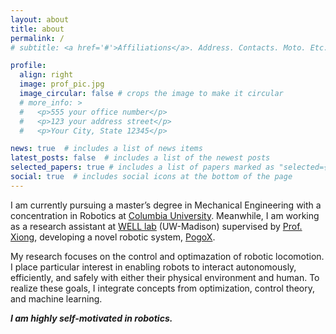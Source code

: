 ```yaml
---
layout: about
title: about
permalink: /
# subtitle: <a href='#'>Affiliations</a>. Address. Contacts. Moto. Etc.

profile:
  align: right
  image: prof_pic.jpg
  image_circular: false # crops the image to make it circular
  # more_info: >
  #   <p>555 your office number</p>
  #   <p>123 your address street</p>
  #   <p>Your City, State 12345</p>

news: true  # includes a list of news items
latest_posts: false  # includes a list of the newest posts
selected_papers: true # includes a list of papers marked as "selected={true}"
social: true  # includes social icons at the bottom of the page
---
```


I am currently pursuing a master’s degree in Mechanical Engineering with a concentration in Robotics at [Columbia University](https://www.me.columbia.edu/). Meanwhile, I am working as a research assistant at [WELL lab](https://well.robotics.wisc.edu/) (UW-Madison) supervised by [Prof. Xiong](https://www.xiaobinxiong.info/about), developing a novel robotic system, [PogoX](https://arxiv.org/abs/2309.13737). 

<!-- I received my B.S. in Mechanical Engineering from the Sichuan University.  -->
My research focuses on the control and optimazation of robotic locomotion. I place particular interest in enabling robots to interact autonomously, efficiently, and safely with either their physical environment and human. To realize these goals, I integrate concepts from optimization, control theory, and machine learning.

***I am highly self-motivated in robotics.***

<!-- ***I am looking for 2024 Spring/Fall Phd position.*** -->

<!-- Put your address / P.O. box / other info right below your picture. You can also disable any of these elements by editing `profile` property of the YAML header of your `_pages/about.md`. Edit `_bibliography/papers.bib` and Jekyll will render your [publications page](/al-folio/publications/) automatically.

Link to your social media connections, too. This theme is set up to use [Font Awesome icons](http://fortawesome.github.io/Font-Awesome/) and [Academicons](https://jpswalsh.github.io/academicons/), like the ones below. Add your Facebook, Twitter, LinkedIn, Google Scholar, or just disable all of them. -->